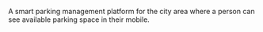 A smart parking management platform for the city area where a person can see available parking space in their mobile.
